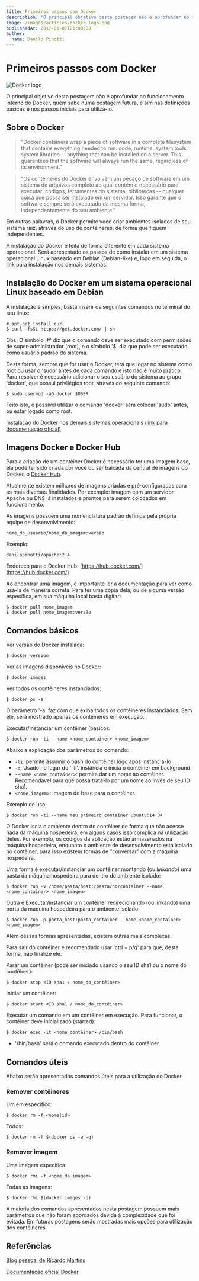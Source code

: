 ```yaml
---
title: Primeiros passos com Docker
description: 'O principal objetivo desta postagem não é aprofundar no funcionamento interno do Docker, e sim nas definições básicas e nos primeiros passos para utilizá-lo.'
image: /images/articles/docker-logo.png
publishedAt: 2017-01-07T21:00:00
author:
  name: Danilo Pinotti
---
```


# Primeiros passos com Docker
![Docker logo](/images/articles/docker-logo.png "Docker")

O principal objetivo desta postagem não é aprofundar no funcionamento interno do Docker, quem sabe numa postagem futura, e sim nas definições básicas e nos passos iniciais para utilizá-lo.

## Sobre o Docker
> "Docker containers wrap a piece of software in a complete filesystem that contains everything needed to run: code, runtime, system tools, system libraries -- anything that can be installed on a server. This guarantees that the software will always run the same, regardless of its environment."

> "Os contêineres do Docker envolvem um pedaço de software em um sistema de arquivos completo ao qual contém o necessário para executar: códigos, ferramentas do sistema, bibliotecas -- qualquer coisa que possa ser instalado em um servidor. Isso garante que o software sempre será executado da mesma forma, independentemente do seu ambiente."

Em outras palavras, o Docker permite você criar ambientes isolados de seu sistema raiz, através do uso de contêineres, de forma que fiquem independentes.

A instalação do Docker é feita de forma diferente em cada sistema operacional. Será apresentado os passos de como instalar em um sistema operacional Linux baseado em Debian (Debian-like) e, logo em seguida, o link para instalação nos demais sistemas.

## Instalação do Docker em um sistema operacional Linux baseado em Debian
A instalação é simples, basta inserir os seguintes comandos no terminal do seu linux:
```
# apt-get install curl
$ curl -fsSL https://get.docker.com/ | sh
```

Obs: O símbolo '#' diz que o comando deve ser executado com permissões de super-administrador (root), e o símbolo '$' diz que pode ser executado como usuário padrão do sistema.

Desta forma, sempre que for usar o Docker, terá que logar no sistema como root ou usar o 'sudo' antes de cada comando e isto não é muito prático. Para resolver é necessário adicionar o seu usuário do sistema ao grupo 'docker', que possui privilégios root, através do seguinte comando:
```
$ sudo usermod -aG docker $USER
```

Feito isto, é possível utilizar o comando 'docker' sem colocar 'sudo' antes, ou estar logado como root.

[Instalação do Docker nos demais sistemas operacionais (link para documentação oficial)](https://docs.docker.com/engine/installation/)

## Imagens Docker e Docker Hub
Para a criação de um contêiner Docker é necessário ter uma imagem base, ela pode ter sido criada por você ou ser baixada da central de imagens do Docker, o [Docker Hub](https://hub.docker.com/).

Atualmente existem milhares de imagens criadas e pré-configuradas para as mais diversas finalidades. Por exemplo: imagem com um servidor Apache ou DNS já instalados e prontos para serem colocados em funcionamento.

As imagens possuem uma nomenclatura padrão definida pela própria equipe de desenvolvimento:

```
nome_do_usuario/nome_da_imagem:versão
```

Exemplo:
```
danilopinotti/apache:2.4
```

Endereço para o Docker Hub: [https://hub.docker.com/](https://hub.docker.com/)

Ao encontrar uma imagem, é importante ler a documentação para ver como usá-la de maneira correta. Para ter uma cópia dela, ou de alguma versão específica, em sua máquina local basta digitar:
```
$ docker pull nome_imagem
$ docker pull nome_imagem:versão
```

## Comandos básicos
Ver versão do Docker instalada:
```
$ docker version
```

Ver as imagens disponíveis no Docker:
```
$ docker images
```

Ver todos os contêineres instanciados:
```
$ docker ps -a
```
O parâmetro '-a' faz com que exiba todos os contêineres instanciados. Sem ele, será mostrado apenas os contêineres em execução.

Executar/instanciar um contêiner (básico):
```
$ docker run -ti --name <nome_container> <nome_imagem>
```
Abaixo a explicação dos parâmetros do comando:

* `-ti`: permite assumir o bash do contêiner logo após instanciá-lo
* `-d`: Usado no lugar do '-ti'. instância e inicia o contêiner em background
* `--name <nome_container>`: permite dar um nome ao contêiner. Recomendável para que possa tratá-lo por um nome ao invés de seu ID sha1.
* `<nome_imagem>`: imagem de base para o contêiner.

Exemplo de uso:
```
$ docker run -ti --name meu_primeiro_container ubuntu:14.04
```

O Docker isola o ambiente dentro do contêiner de forma que não acesse nada da máquina hospedeira, em alguns casos isso complica na utilização deles. Por exemplo, os códigos da aplicação estão armazenados na máquina hospedeira, enquanto o ambiente de desenvolvimento está isolado no contêiner, para isso existem formas de "conversar" com a máquina hospedeira.

Uma forma é executar/instanciar um contêiner montando (ou _linkando_) uma pasta da máquina hospedeira para dentro do ambiente isolado:
```
$ docker run -v /home/pasta/host:/pasta/no/container --name <nome_container> <nome_imagem>
```

Outra é Executar/instanciar um contêiner redirecionando (ou linkando) uma porta da máquina hospedeira para o ambiente isolado:
```
$ docker run -p porta_host:porta_container --name <nome_container> <nome_imagem>
```

Além dessas formas apresentadas, existem outras mais complexas.

Para sair do contêiner é recomendado usar 'ctrl + p/q' para que, desta forma, não finalize ele.

Parar um contêiner (pode ser iniciado usando o seu ID sha1 ou o nome do contêiner):
```
$ docker stop <ID sha1 / nome_do_contêiner>
```

Iniciar um contêiner:
```
$ docker start <ID sha1 / nome_do_contêiner>
```

Executar um comando em um contêiner em execução. Para funcionar, o contêiner deve inicializado (started):
```
$ docker exec -it <nome_contêiner> /bin/bash
```
* '/bin/bash' será o comando executado dentro do contêiner

## Comandos úteis
Abaixo serão apresentados comandos úteis para a utilização do Docker.

### Remover contêineres
Um em específico:
```
$ docker rm -f <nome|id>
```

Todos:
```
$ docker rm -f $(docker ps -a -q)
```

### Remover imagem
Uma imagem específica:
```
$ docker rmi -f <nome_da_imagem>
```

Todas as imagens:
```
$ docker rmi $(docker images -q)
```

A maioria dos comandos apresentados nesta postagem possuem mais parâmetros que não foram abordados devida à complexidade que foi evitada. Em futuras postagens serão mostradas mais opções para utilização dos contêineres.

## Referências
[Blog pessoal de Ricardo Martins](https://www.ricardomartins.com.br/2014/09/11/docker-tutorial-mao-na-massa/)

[Documentação oficial Docker](https://docs.docker.com/)
